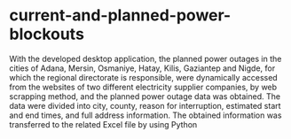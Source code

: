 # current-and-planned-power-blockouts
With the developed desktop application, the planned power outages in the cities of Adana, Mersin, Osmaniye, Hatay, Kilis, Gaziantep and Nigde, for which the regional directorate is responsible, were dynamically accessed from the websites of two different electricity supplier companies, by web scrapping method, and the planned power outage data was obtained. The data were divided into city, county, reason for interruption, estimated start and end times, and full address information. The obtained information was transferred to the related Excel file by using Python
